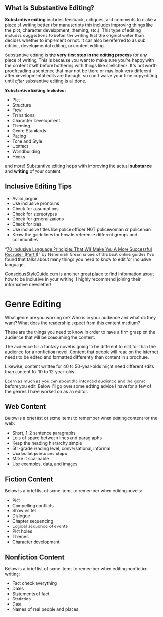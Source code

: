 
## What is Substantive Editing?

**Substantive editing** includes feedback, critiques, and comments to make a piece of writing better (for manuscripts this includes improving things like the plot, character development, theming, etc.). This type of editing includes suggestions to better the writing that the original writer than decides whether to implement or not. It can also be referred to as sub editing, developmental editing, or content editing.

Substantive editing is **the very first step in the editing process** for any piece of writing. This is because you want to make sure you're happy with the content itself before bothering with things like spellcheck. It's not worth proofreading a sentence that may not be there or may look very different after developmental edits are through, so don't waste your time copyediting until *after* substantive editing is all done. 

**Substantive Editing Includes:**

- Plot
- Structure
- Flow
- Transitions
- Character Development
- Theming
- Genre Standards
- Pacing
- Tone and Style
- Conflict
- Worldbuilding
- Hooks

and more! Substantive editing helps with improving the actual **substance** and **writing** of your content.  

## Inclusive Editing Tips

- Avoid jargon
- Use inclusive pronouns 
- Check for assumptions 
- Check for stereotypes 
- Check for generalizations 
- Check for bias 
- Use inclusive titles like police officer NOT policewoman or policeman
- Know the guidelines for how to reference different groups and communities

“[70 Inclusive Language Principles That Will Make You A More Successful Recruiter (Part 1)](https://medium.com/diversity-together/70-inclusive-language-principles-that-will-make-you-a-more-successful-recruiter-part-1-79b7342a0923)” by Nehemiah Green is one of the best online guides I’ve found that talks about many things you need to know to edit for inclusive language. 

[ConsciousStyleGuide.com](https://consciousstyleguide.com/) is another great place to find information about how to be inclusive in your writing. I highly recommend joining their informative newsletter!
# Genre Editing

What genre are you working on? Who is in your audience and what do they want? What does the readership expect from this content medium? 

These are the things you need to know in order to have a firm grasp on the audience that will be consuming the content. 

The audience for a fantasy novel is going to be different to edit for than the audience for a nonfiction novel. Content that people will read on the internet needs to be edited and formatted differently than content in a brochure. 

Likewise, content written for 40 to 50-year-olds might need different edits than content for 10 to 12-year-olds. 

Learn as much as you can about the intended audience and the genre before you edit. Below I'll go over some editing advice I have for a few of the genres I have worked on as an editor.

## Web Content

Below is a brief list of some items to remember when editing content for the web: 

- Short, 1-2 sentence paragraphs
- Lots of space between lines and paragraphs
- Keep the heading hierarchy simple
- 5th-grade reading level, conversational, informal 
- Use bullet points and steps 
- Make it scannable 
- Use examples, data, and images
## Fiction Content

Below is a brief list of some items to remember when editing novels: 

- Plot 
- Compelling conflicts 
- Show vs tell 
- Dialogue 
- Chapter sequencing
- Logical sequence of events
- Plot holes 
- Themes
- Character development
## Nonfiction Content

Below is a brief list of some items to remember when editing nonfiction writing:

- Fact check everything
- Dates 
- Statements of fact
- Statistics 
- Data
- Names of real people and places
